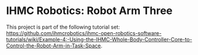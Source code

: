 # IHMC Robotics: Robot Arm Three

This project is part of the following tutorial set: https://github.com/ihmcrobotics/ihmc-open-robotics-software-tutorials/wiki/Example-4:-Using-the-IHMC-Whole-Body-Controller-Core-to-Control-the-Robot-Arm-in-Task-Space.
